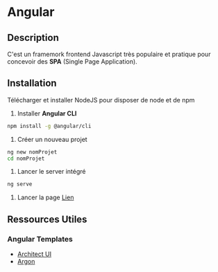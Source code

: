# Angular

## Description

C'est un framemork frontend Javascript très populaire et pratique pour concevoir
des **SPA** (Single Page Application).

## Installation

Télécharger et installer NodeJS pour disposer de node et de npm
1. Installer **Angular CLI**

  ```bash
  npm install -g @angular/cli
  ```

1. Créer un nouveau projet

  ```bash
  ng new nomProjet
  cd nomProjet
  ```

1. Lancer le server intégré

  ```bash
  ng serve
  ```

1. Lancer la page [Lien](http://localhost:4200/)

## Ressources Utiles

### Angular Templates

* [Architect UI](https://github.com/DashboardPack/architectui-angular-theme-free)
* [Argon](https://github.com/creativetimofficial/argon-dashboard-angular)
